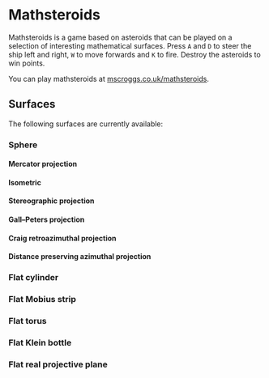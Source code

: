 # Mathsteroids
Mathsteroids is a game based on asteroids that can be played on a selection of interesting mathematical surfaces.
Press `A` and `D` to steer the ship left and right, `W` to move forwards and `K` to fire. Destroy the asteroids to win points.

You can play mathsteroids at [mscroggs.co.uk/mathsteroids](http://www.mscroggs.co.uk/mathsteroids).

## Surfaces
The following surfaces are currently available:

### Sphere
#### Mercator projection
#### Isometric
#### Stereographic projection
#### Gall–Peters projection
#### Craig retroazimuthal projection
#### Distance preserving azimuthal projection
### Flat cylinder
### Flat Mobius strip
### Flat torus
### Flat Klein bottle
### Flat real projective plane
